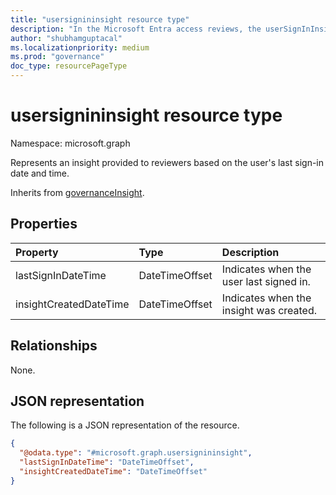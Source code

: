 ```yaml
---
title: "usersignininsight resource type"
description: "In the Microsoft Entra access reviews, the userSignInInsight resource represents insights provided to reviewers based on the user's last sign-in date and time."
author: "shubhamguptacal"
ms.localizationpriority: medium
ms.prod: "governance"
doc_type: resourcePageType
---
```


# usersignininsight resource type

Namespace: microsoft.graph

Represents an insight provided to reviewers based on the user's last sign-in date and time.

Inherits from [governanceInsight](governanceinsight.md).

## Properties
| Property    | Type   | Description |
| :---------------| :---------- | :---------- |
| lastSignInDateTime | DateTimeOffset | Indicates when the user last signed in. |
| insightCreatedDateTime | DateTimeOffset | Indicates when the insight was created. |

## Relationships
None.

## JSON representation
The following is a JSON representation of the resource.
<!-- {
  "blockType": "resource",
  "@odata.type": "microsoft.graph.usersignininsight",
  "baseType": "microsoft.graph.governanceInsight"
}
-->
``` json
{
  "@odata.type": "#microsoft.graph.usersignininsight",
  "lastSignInDateTime": "DateTimeOffset",
  "insightCreatedDateTime": "DateTimeOffset"
}
```

<!--
{
  "type": "#page.annotation",
  "description": "usersignininsight resource",
  "keywords": "",
  "section": "documentation",
  "tocPath": "",
  "suppressions": []
}
-->
